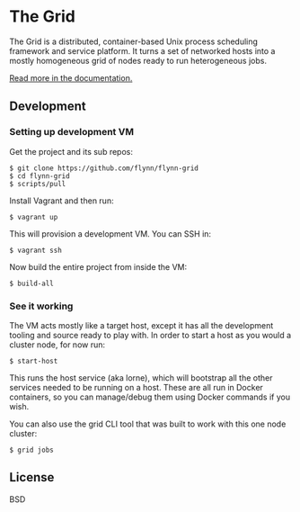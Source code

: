 # The Grid

The Grid is a distributed, container-based Unix process scheduling framework and service platform. It turns a set of networked hosts into a mostly homogeneous grid of nodes ready to run heterogeneous jobs.

[Read more in the documentation.](http://flynn.viewdocs.io/flynn-grid)

## Development

### Setting up development VM

Get the project and its sub repos:

	$ git clone https://github.com/flynn/flynn-grid
	$ cd flynn-grid
	$ scripts/pull

Install Vagrant and then run:

	$ vagrant up

This will provision a development VM. You can SSH in:

	$ vagrant ssh

Now build the entire project from inside the VM:

	$ build-all

### See it working

The VM acts mostly like a target host, except it has all the development tooling and source ready to play with. In order to start a host as you would a cluster node, for now run:

	$ start-host

This runs the host service (aka lorne), which will bootstrap all the other services needed to be running on a host. These are all run in Docker containers, so you can manage/debug them using Docker commands if you wish.

You can also use the grid CLI tool that was built to work with this one node cluster:

	$ grid jobs

## License

BSD
